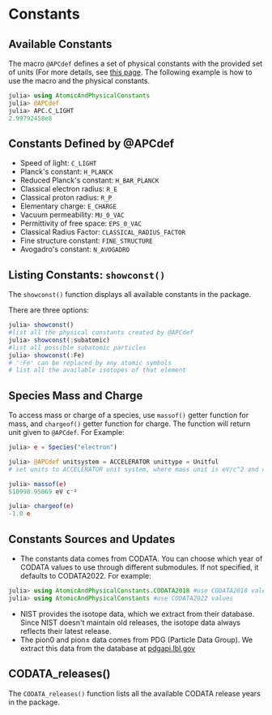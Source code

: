 # Constants 

## Available Constants

The macro `@APCdef` defines a set of physical constants with the provided set of units (For more details, see [this page](units.md). The following example is how to use the macro and the physical constants.

```julia
julia> using AtomicAndPhysicalConstants
julia> @APCdef
julia> APC.C_LIGHT
2.99792458e8
```

## Constants Defined by @APCdef

- Speed of light: `C_LIGHT`
- Planck's constant: `H_PLANCK`
- Reduced Planck's constant: `H_BAR_PLANCK`
- Classical electron radius: `R_E`
- Classical proton radius: `R_P`
- Elementary charge: `E_CHARGE`
- Vacuum permeability: `MU_0_VAC`
- Permittivity of free space: `EPS_0_VAC`
- Classical Radius Factor: `CLASSICAL_RADIUS_FACTOR`
- Fine structure constant: `FINE_STRUCTURE`
- Avogadro's constant: `N_AVOGADRO`

## Listing Constants: `showconst()`

The `showconst()` function displays all available constants in the package.

There are three options:

```julia
julia> showconst() 
#list all the physical constants created by @APCdef
julia> showconst(:subatomic) 
#list all possible subatomic particles
julia> showconst(:Fe) 
# ':Fe' can be replaced by any atomic symbols
# list all the available isotopes of that element
```

## Species Mass and Charge

To access mass or charge of a species, use `massof()` getter function for mass, and `chargeof()` getter function for charge. The function will return unit given to `@APCdef`. For Example:

```julia
julia> e = Species("electron")

julia> @APCdef unitsystem = ACCELERATOR unittype = Unitful
# set units to ACCELERATOR unit system, where mass unit is eV/c^2 and charge unit is elementary charge

julia> massof(e)
510998.95069 eV c⁻²

julia> chargeof(e)
-1.0 e

```

## Constants Sources and Updates

- The constants data comes from CODATA. You can choose which year of CODATA values to use through different submodules. If not specified, it defaults to CODATA2022. For example:

```julia
julia> using AtomicAndPhysicalConstants.CODATA2018 #use CODATA2018 values
julia> using AtomicAndPhysicalConstants #use CODATA2022 values
```

- NIST provides the isotope data, which we extract from their database. Since NIST doesn't maintain old releases, the isotope data always reflects their latest release.
- The pion0 and pion± data comes from PDG (Particle Data Group). We extract this data from the database at [pdgapi.lbl.gov](http://pdgapi.lbl.gov)

## CODATA_releases()

The `CODATA_releases()` function lists all the available CODATA release years in the package.
